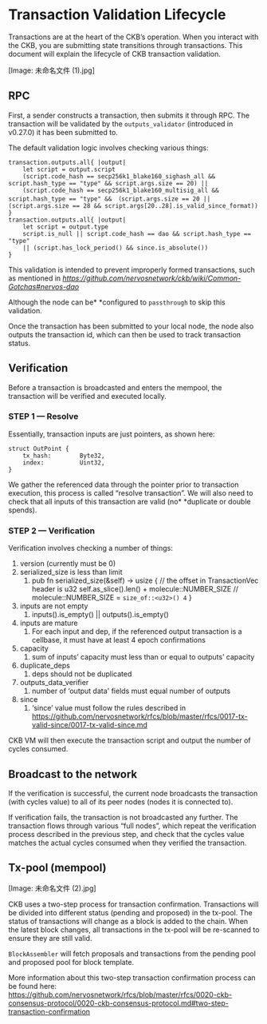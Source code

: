 # Transaction Validation Lifecycle

Transactions are at the heart of the CKB’s operation. When you interact with the CKB, you are submitting state transitions through transactions. This document will explain the lifecycle of CKB transaction validation.

[Image: 未命名文件 (1).jpg]

## RPC

First, a sender constructs a transaction, then submits it through RPC. The transaction will be validated by the `outputs_validator`  (introduced in v0.27.0) it has been submitted to. 

The default validation logic involves checking various things:

```
transaction.outputs.all{ |output|
    let script = output.script
    (script.code_hash == secp256k1_blake160_sighash_all && script.hash_type == "type" && script.args.size == 20) ||
    (script.code_hash == secp256k1_blake160_multisig_all && script.hash_type == "type" && （script.args.size == 20 || (script.args.size == 28 && script.args[20..28].is_valid_since_format))
}
transaction.outputs.all{ |output|
    let script = output.type
    script.is_null || script.code_hash == dao && script.hash_type == "type"
    || (script.has_lock_period() && since.is_absolute())
}
```

This validation is intended to prevent improperly formed transactions, such as mentioned in *https://github.com/nervosnetwork/ckb/wiki/Common-Gotchas#nervos-dao* 

Although the node can be* *configured to `passthrough` to skip this validation.

Once the transaction has been submitted to your local node, the node also outputs the transaction id, which can then be used to track transaction status.

## Verification

Before a transaction is broadcasted and enters the mempool, the transaction will be verified and executed locally.

### STEP 1 — Resolve

Essentially, transaction inputs are just pointers, as shown here:

```
struct OutPoint {
    tx_hash:        Byte32,
    index:          Uint32,
}
```

We gather the referenced data through the pointer prior to transaction execution, this process is called “resolve transaction”. We will also need to check that all inputs of this transaction are valid (no* *duplicate or double spends).

### STEP 2 — Verification

Verification involves checking a number of things:       

1. version (currently must be 0) 
2. serialized_size is less than limit 
    1. pub fn serialized_size(&self) -> usize {
            // the offset in TransactionVec header is u32
            self.as_slice().len() + molecule::NUMBER_SIZE
            // molecule::NUMBER_SIZE = `size_of::<u32>() 4`
        }
3. inputs are not empty
    1. inputs().is_empty() || outputs().is_empty()
4. inputs are mature
    1. For each input and dep, if the referenced output transaction is a cellbase, it must have at least 4 epoch confirmations
5. capacity
    1. sum of inputs’ capacity must less than or equal to outputs’ capacity
6. duplicate_deps
    1. deps should not be duplicated
7. outputs_data_verifier
    1. number of ‘output data' fields must equal number of outputs
8. since     
    1. ‘since’ value must follow the rules described in https://github.com/nervosnetwork/rfcs/blob/master/rfcs/0017-tx-valid-since/0017-tx-valid-since.md

CKB VM will then execute the transaction script and output the number of cycles consumed.

## Broadcast to the network

If the verification is successful, the current node broadcasts the transaction (with cycles value) to all of its peer nodes (nodes it is connected to). 

If verification fails, the transaction is not broadcasted any further. The transaction flows through various “full nodes”, which repeat the verification process described in the previous step, and check that the cycles value matches the actual cycles consumed when they verified the transaction.

## Tx-pool (mempool)

[Image: 未命名文件 (2).jpg]

CKB uses a two-step process for transaction confirmation. Transactions will be divided into different status (pending and proposed) in the tx-pool. The status of transactions will change as a block is added to the chain. When the latest block changes, all transactions in the tx-pool will be re-scanned to ensure they are still valid.

`BlockAssembler` will fetch proposals and transactions from the pending pool and proposed pool for block template.

More information about this two-step transaction confirmation process can be found here:
https://github.com/nervosnetwork/rfcs/blob/master/rfcs/0020-ckb-consensus-protocol/0020-ckb-consensus-protocol.md#two-step-transaction-confirmation
